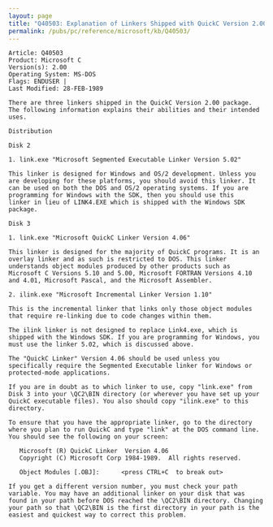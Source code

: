 ```yaml
---
layout: page
title: "Q40503: Explanation of Linkers Shipped with QuickC Version 2.00"
permalink: /pubs/pc/reference/microsoft/kb/Q40503/
---
```


	Article: Q40503
	Product: Microsoft C
	Version(s): 2.00
	Operating System: MS-DOS
	Flags: ENDUSER |
	Last Modified: 28-FEB-1989
	
	There are three linkers shipped in the QuickC Version 2.00 package.
	The following information explains their abilities and their intended
	uses.
	
	Distribution
	
	Disk 2
	
	1. link.exe "Microsoft Segmented Executable Linker Version 5.02"
	
	This linker is designed for Windows and OS/2 development. Unless you
	are developing for these platforms, you should avoid this linker. It
	can be used on both the DOS and OS/2 operating systems. If you are
	programming for Windows with the SDK, then you should use this
	linker in lieu of LINK4.EXE which is shipped with the Windows SDK
	package.
	
	Disk 3
	
	1. link.exe "Microsoft QuickC Linker Version 4.06"
	
	This linker is designed for the majority of QuickC programs. It is an
	overlay linker and as such is restricted to DOS. This linker
	understands object modules produced by other products such as
	Microsoft C Versions 5.10 and 5.00, Microsoft FORTRAN Versions 4.10
	and 4.01, Microsoft Pascal, and the Microsoft Assembler.
	
	2. ilink.exe "Microsoft Incremental Linker Version 1.10"
	
	This is the incremental linker that links only those object modules
	that require re-linking due to code changes within them.
	
	The ilink linker is not designed to replace Link4.exe, which is
	shipped with the Windows SDK. If you are programming for Windows, you
	must use the linker 5.02, which is discussed above.
	
	The "QuickC Linker" Version 4.06 should be used unless you
	specifically require the Segmented Executable linker for Windows or
	protected-mode applications.
	
	If you are in doubt as to which linker to use, copy "link.exe" from
	Disk 3 into your \QC2\BIN directory (or wherever you have set up your
	QuickC executable files). You also should copy "ilink.exe" to this
	directory.
	
	To ensure that you have the appropriate linker, go to the directory
	where you plan to run QuickC and type "link" at the DOS command line.
	You should see the following on your screen:
	
	   Microsoft (R) QuickC Linker  Version 4.06
	   Copyright (C) Microsoft Corp 1984-1989.  All rights reserved.
	
	   Object Modules [.OBJ]:      <press CTRL+C  to break out>
	
	If you get a different version number, you must check your path
	variable. You may have an additional linker on your disk that was
	found in your path before DOS reached the \QC2\BIN directory. Changing
	your path so that \QC2\BIN is the first directory in your path is the
	easiest and quickest way to correct this problem.

